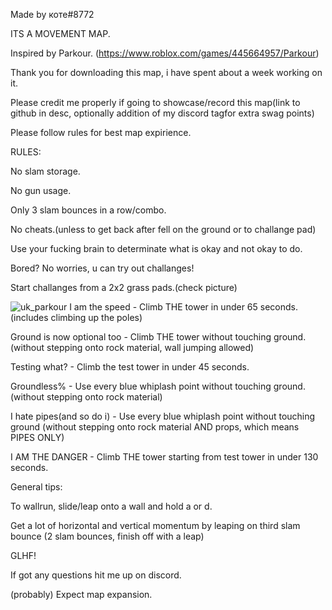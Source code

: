 Made by коте#8772

ITS A MOVEMENT MAP.

Inspired by Parkour. (https://www.roblox.com/games/445664957/Parkour)

Thank you for downloading this map, i have spent about a week working on it.

Please credit me properly if going to showcase/record this map(link to github in desc, optionally addition of my discord tagfor extra swag points)


Please follow rules for best map expirience.

RULES:

No slam storage.

No gun usage.

Only 3 slam bounces in a row/combo.

No cheats.(unless to get back after fell on the ground or to challange pad)

Use your fucking brain to determinate what is okay and not okay to do.


Bored? No worries, u can try out challanges!

Start challanges from a 2x2 grass pads.(check picture)

![uk_parkour](https://user-images.githubusercontent.com/125969101/220345791-4e68269f-3a0e-40b4-a5e2-12fad50e59bb.png)
I am the speed - Climb THE tower in under 65 seconds. (includes climbing up the poles)

Ground is now optional too - Climb THE tower without touching ground. (without stepping onto rock material, wall jumping allowed)

Testing what? - Climb the test tower in under 45 seconds.

Groundless% - Use every blue whiplash point without touching ground. (without stepping onto rock material)

I hate pipes(and so do i) - Use every blue whiplash point without touching ground (without stepping onto rock material AND props, which means PIPES ONLY)

I AM THE DANGER - Climb THE tower starting from test tower in under 130 seconds.


General tips:

To wallrun, slide/leap onto a wall and hold a or d.

Get a lot of horizontal and vertical momentum by leaping on third slam bounce (2 slam bounces, finish off with a leap)

GLHF!


If got any questions hit me up on discord.

(probably) Expect map expansion.

